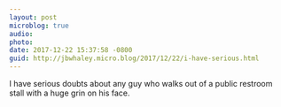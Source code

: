 ```yaml
---
layout: post
microblog: true
audio: 
photo: 
date: 2017-12-22 15:37:58 -0800
guid: http://jbwhaley.micro.blog/2017/12/22/i-have-serious.html
---
```

I have serious doubts about any guy who walks out of a public restroom stall with a huge grin on his face.
